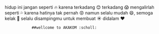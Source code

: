 hidup ini jangan seperti :fire: karena terkadang :blush: terkadang :scream:
mengalirlah seperti :sweat_drops: karena hatinya tak pernah :rage:
namun selalu mudah :smile:, semoga kelak :angel: selalu disampingmu untuk membuat :sunny: didalam :heart:

				##wellcome to AKAKOM :scholl: